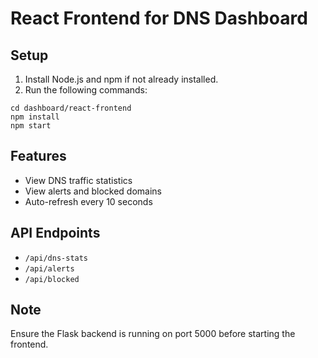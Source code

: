 # React Frontend for DNS Dashboard

## Setup
1. Install Node.js and npm if not already installed.
2. Run the following commands:
```
cd dashboard/react-frontend
npm install
npm start
```

## Features
- View DNS traffic statistics
- View alerts and blocked domains
- Auto-refresh every 10 seconds

## API Endpoints
- `/api/dns-stats`
- `/api/alerts`
- `/api/blocked`

## Note
Ensure the Flask backend is running on port 5000 before starting the frontend.
